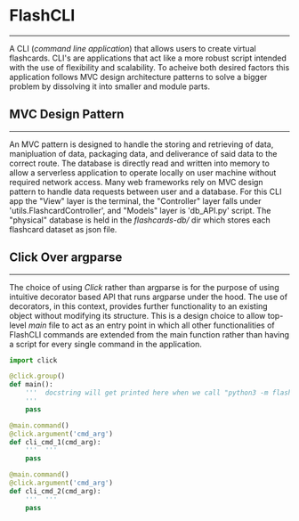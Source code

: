 # FlashCLI 
----------
A CLI (_command line application_) that allows users to create virtual flashcards. CLI's are applications that act like a more robust script intended with the use of flexibility and scalability. To acheive both desired factors this application follows MVC design architecture patterns to solve a bigger problem by dissolving it into smaller and module parts. 

## MVC Design Pattern 
---------------------
An MVC pattern is designed to handle the storing and retrieving of data, manipluation of data, packaging data, and deliverance of said data to the correct route. The database is directly read and written into memory to allow a serverless application to operate locally on user machine without required network access. Many web frameworks rely on MVC design pattern to handle data requests between user and a database. For this CLI app the "View" layer is the terminal, the "Controller" layer falls under 'utils.FlashcardController', and "Models" layer is 'db_API.py' script. The "physical" database is held in the _flashcards-db/_ dir which stores each flashcard dataset as json file. 

## Click Over argparse
----------------------
The choice of using _Click_ rather than argparse is for the purpose of using intuitive decorator based API that runs argparse under the hood. The use of decorators, in this context, provides further functionality to an existing object without modifying its structure. This is a design choice to allow top-level _main_ file to act as an entry point in which all other functionalities of FlashCLI commands are extended from the main function rather than having a script for every single command in the application. 
```python
import click

@click.group()
def main():
    '''  docstring will get printed here when we call "python3 -m flashCLI --help"
    '''
    pass 

@main.command()
@click.argument('cmd_arg')
def cli_cmd_1(cmd_arg):
    '''  '''
    pass 

@main.command()
@click.argument('cmd_arg')
def cli_cmd_2(cmd_arg):
    '''  '''
    pass 
```